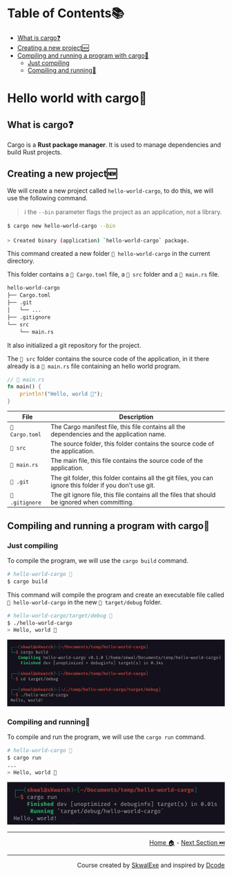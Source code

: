 # Table of Contents📚

- [What is cargo❓](#what-is-cargo)
- [Creating a new project🆕](#creating-a-new-project)
- [Compiling and running a program with cargo🏃](#compiling-and-running-a-program-with-cargo)
  - [Just compiling](#just-compiling)
  - [Compiling and running🏃](#compiling-and-running)

# Hello world with cargo🚢

## What is cargo❓

Cargo is a **Rust package manager**. It is used to manage dependencies and build Rust projects.

## Creating a new project🆕

We will create a new project called `hello-world-cargo`, to do this, we will use the following command.

> ℹ️ the `--bin` parameter flags the project as an application, not a library.

```bash
$ cargo new hello-world-cargo --bin

> Created binary (application) `hello-world-cargo` package.
```

This command created a new folder `📂 hello-world-cargo` in the current directory.

This folder contains a `📄 Cargo.toml` file, a `📂 src` folder and a `📄 main.rs` file.

```bash
hello-world-cargo
├── Cargo.toml
├── .git
│   └── ...
├── .gitignore
└── src
    └── main.rs
```

It also initialized a git repository for the project.

The `📂 src` folder contains the source code of the application, in it there already is a `📄 main.rs` file containing an hello world program.

```rust
// 📄 main.rs
fn main() {
    println!("Hello, world 👋");
}
```

| File           | Description                                                                                              |
| -------------- | -------------------------------------------------------------------------------------------------------- |
| `📄 Cargo.toml` | The Cargo manifest file, this file contains all the dependencies and the application name.               |
| `📂 src`        | The source folder, this folder contains the source code of the application.                              |
| `📄 main.rs`    | The main file, this file contains the source code of the application.                                    |
| `📂 .git`       | The git folder, this folder contains all the git files, you can ignore this folder if you don't use git. |
| `📄 .gitignore` | The git ignore file, this file contains all the files that should be ignored when committing.            |

## Compiling and running a program with cargo🏃

### Just compiling

To compile the program, we will use the `cargo build` command.

```bash
# hello-world-cargo 📂
$ cargo build
```

This command will compile the program and create an executable file called `📄 hello-world-cargo` in the new `📂 target/debug` folder.

```bash
# hello-world-cargo/target/debug 📂
$ ./hello-world-cargo
> Hello, world 👋
```

![](1.png)

### Compiling and running🏃

To compile and run the program, we will use the `cargo run` command.

```bash
# hello-world-cargo 📂
$ cargo run
...
> Hello, world 👋
```

![](2.png)

---

<p align="right"><a href="https://skwalexe.github.io/learn-rust/">Home 🏠</a> - <a href="../variables">Next Section ⏭️</a></p>

---

<p align="right">Course created by <a href="https://github.com/SkwalExe/" target="_blank">SkwalExe</a> and inspired by <a href="https://www.youtube.com/watch?v=vOMJlQ5B-M0&list=PLVvjrrRCBy2JSHf9tGxGKJ-bYAN_uDCUL" target="_blank">Dcode</a></p>